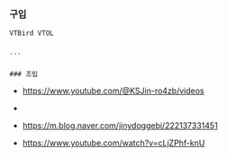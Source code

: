 


### 구입
````
VTBird VTOL 


```

### 조립
````
-  https://www.youtube.com/@KSJin-ro4zb/videos
- 
-   https://m.blog.naver.com/jinydoggebi/222137331451

- https://www.youtube.com/watch?v=cLjZPhf-knU



```
